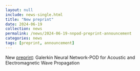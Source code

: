 ```yaml
---
layout: null
include: news-single.html
title: "New preprint"
date: 2024-06-19
collection: news
permalink: /news/2024-06-19-nnpod-preprint-announcement
categories: news
tags: [preprint, announcement]
---
```


New [preprint](https://arxiv.org/abs/2406.13567): Galerkin Neural Network-POD for Acoustic and Electromagnetic Wave Propagation
